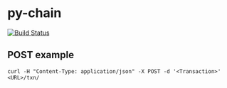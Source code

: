 # py-chain
[![Build Status](https://travis-ci.org/willianrocha/py-chain.svg?branch=master)](https://travis-ci.org/willianrocha/py-chain)

## POST example
```
curl -H "Content-Type: application/json" -X POST -d '<Transaction>'  <URL>/txn/
```